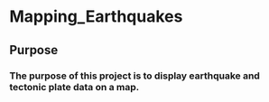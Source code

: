 # Mapping_Earthquakes
## Purpose
### The purpose of this project is to display earthquake and tectonic plate data on a map. 

